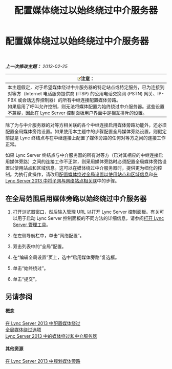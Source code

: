 ﻿---
title: 配置媒体绕过以始终绕过中介服务器
TOCTitle: 配置媒体绕过以始终绕过中介服务器
ms:assetid: 370c4f54-e520-4d77-96a3-84c5e84a9996
ms:mtpsurl: https://technet.microsoft.com/zh-cn/library/Gg425846(v=OCS.15)
ms:contentKeyID: 49312492
ms.date: 05/19/2016
mtps_version: v=OCS.15
ms.translationtype: HT
---

# 配置媒体绕过以始终绕过中介服务器

 

_**上一次修改主题：** 2013-02-25_

<table>
<thead>
<tr class="header">
<th><img src="images/Dn783119.note(OCS.15).gif" title="note" alt="note" />注意：</th>
</tr>
</thead>
<tbody>
<tr class="odd">
<td>本主题假定，对于希望媒体绕过中介服务器的特定站点或特定服务，已为连接到对等方（Internet 电话服务提供商 (ITSP) 的公用电话交换网 (PSTN) 网关、IP-PBX 或会话边界控制器）的所有中继连接配置媒体旁路。<br />
如果启用了呼叫允许控制，则无法将媒体配置为始终绕过中介服务器。这些设置不兼容，因此在 Lync Server 控制面板用户界面中是相互排斥的设置。</td>
</tr>
</tbody>
</table>


除了为与中介服务器的对等方相关联的各个中继连接启用媒体旁路功能外，还必须配置全局媒体旁路设置。如果使用本主题中的步骤配置全局媒体旁路设置，则假定前提是 Lync 终结点与在中继连接上配置了媒体旁路的任何对等方之间的连接工作正常。

如果 Lync Server 终结点与中介服务器的所有对等方（已对其相应的中继连接启用媒体旁路）之间的连接工作不正常，则采用媒体旁路时必须配置全局媒体旁路设置以使用站点和区域信息。这可以在媒体绕过中介服务器时，提供更为细化的控制。为执行此操作，请改用[配置媒体绕过全局设置以使用站点和区域信息](lync-server-2013-configure-media-bypass-global-settings-to-use-site-and-region-information.md)和[在 Lync Server 2013 中将子网与网络站点相关联](lync-server-2013-associate-a-subnet-with-a-network-site.md)中的步骤。

## 在全局范围启用媒体旁路以始终绕过中介服务器

1.  打开浏览器窗口，然后输入管理 URL 以打开 Lync Server 控制面板。有关可以用于启动 Lync Server 控制面板的不同方法的详细信息，请参阅[打开 Lync Server 管理工具](lync-server-2013-open-lync-server-administrative-tools.md)。

2.  在左侧导航栏中，单击“网络配置”。

3.  双击列表中的“全局”配置。

4.  在“编辑全局设置”页上，选中“启用媒体旁路”复选框。

5.  单击“始终绕过”。

6.  单击“提交”。

## 另请参阅

#### 概念

[在 Lync Server 2013 中配置媒体绕过](lync-server-2013-configure-media-bypass.md)  
[全局媒体绕过选项](lync-server-2013-global-media-bypass-options.md)  
[Lync Server 2013 中的媒体绕过和中介服务器](lync-server-2013-media-bypass-and-mediation-server.md)  

#### 其他资源

[在 Lync Server 2013 中规划媒体旁路](lync-server-2013-planning-for-media-bypass.md)

